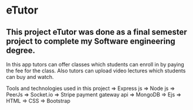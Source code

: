 # eTutor

## This project eTutor was done as a final semester project to complete my Software engineering degree.
In this app tutors can offer classes which students can enroll in by paying the fee for the class. Also tutors can upload video lectures which students can buy and watch.

Tools and technologies used in this project
=> Express js
=> Node js
=> PeerJs
=> Socket.io
=> Stripe payment gateway api
=> MongoDB
=> Ejs
=> HTML
=> CSS
=> Bootstrap
